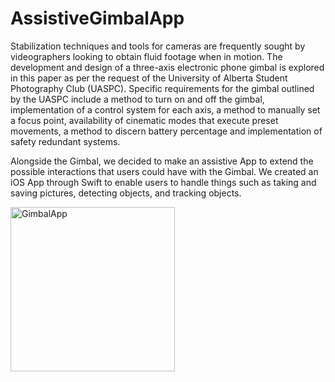 # AssistiveGimbalApp
Stabilization techniques and tools for  cameras are frequently sought by videographers looking to obtain fluid footage when in motion. 
The development and design of a three-axis electronic phone gimbal is explored in this paper as per the request of the University of Alberta Student 
Photography Club (UASPC). Specific requirements for the gimbal outlined by the UASPC include a method to turn on and off the gimbal, implementation of 
a control system for each axis, a method to manually set a focus point, availability of cinematic modes that execute preset movements, a method to 
discern battery percentage  and implementation of safety redundant systems.

Alongside the Gimbal, we decided to make an assistive App to extend the possible interactions that users could have with the Gimbal.
We created an iOS App through Swift to enable users to handle things such as taking and saving pictures, detecting objects, and tracking objects.

<img width="263" alt="GimbalApp" src="https://user-images.githubusercontent.com/43630890/175795858-f918ebab-b691-473f-a2b4-855d1e39571f.png">
